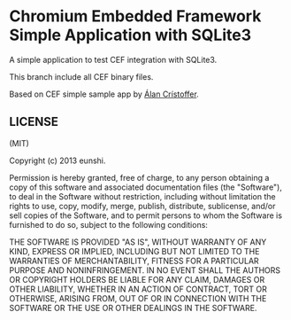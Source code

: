 Chromium Embedded Framework Simple Application with SQLite3
==============================================
A simple application to test CEF integration with SQLite3.

This branch include all CEF binary files.

Based on CEF simple sample app by [Álan Crístoffer](https://github.com/acristoffers/CEFSimpleSample).

LICENSE
-------
(MIT)

Copyright (c) 2013 eunshi.

Permission is hereby granted, free of charge, to any person obtaining a copy of this software and associated documentation files (the "Software"), to deal in the Software without restriction, including without limitation the rights to use, copy, modify, merge, publish, distribute, sublicense, and/or sell copies of the Software, and to permit persons to whom the Software is furnished to do so, subject to the following conditions:

THE SOFTWARE IS PROVIDED "AS IS", WITHOUT WARRANTY OF ANY KIND, EXPRESS OR IMPLIED, INCLUDING BUT NOT LIMITED TO THE WARRANTIES OF MERCHANTABILITY, FITNESS FOR A PARTICULAR PURPOSE AND NONINFRINGEMENT. IN NO EVENT SHALL THE AUTHORS OR COPYRIGHT HOLDERS BE LIABLE FOR ANY CLAIM, DAMAGES OR OTHER LIABILITY, WHETHER IN AN ACTION OF CONTRACT, TORT OR OTHERWISE, ARISING FROM, OUT OF OR IN CONNECTION WITH THE SOFTWARE OR THE USE OR OTHER DEALINGS IN THE SOFTWARE.
